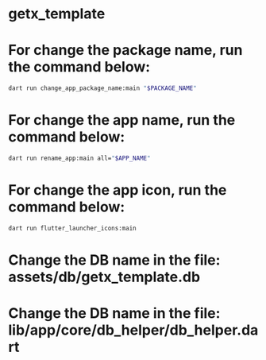 # getx_template



# For change the package name, run the command below:
```bash
dart run change_app_package_name:main "$PACKAGE_NAME"
```

# For change the app name, run the command below:
```bash
dart run rename_app:main all="$APP_NAME"
```

# For change the app icon, run the command below:
```bash
dart run flutter_launcher_icons:main
```

# Change the DB name in the file: assets/db/getx_template.db

# Change the DB name in the file: lib/app/core/db_helper/db_helper.dart


